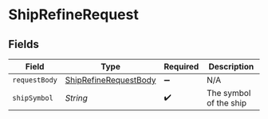 # ShipRefineRequest


## Fields

| Field                                                                     | Type                                                                      | Required                                                                  | Description                                                               |
| ------------------------------------------------------------------------- | ------------------------------------------------------------------------- | ------------------------------------------------------------------------- | ------------------------------------------------------------------------- |
| `requestBody`                                                             | [ShipRefineRequestBody](../../models/operations/ShipRefineRequestBody.md) | :heavy_minus_sign:                                                        | N/A                                                                       |
| `shipSymbol`                                                              | *String*                                                                  | :heavy_check_mark:                                                        | The symbol of the ship                                                    |